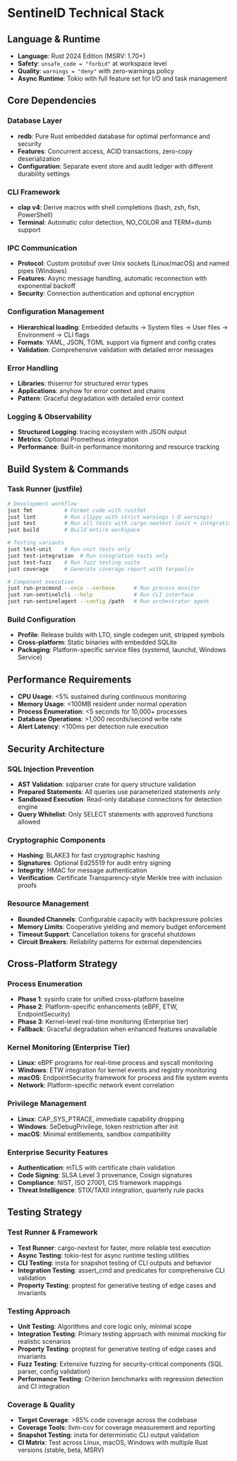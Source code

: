 # SentinelD Technical Stack

## Language & Runtime

- **Language**: Rust 2024 Edition (MSRV: 1.70+)
- **Safety**: `unsafe_code = "forbid"` at workspace level
- **Quality**: `warnings = "deny"` with zero-warnings policy
- **Async Runtime**: Tokio with full feature set for I/O and task management

## Core Dependencies

### Database Layer

- **redb**: Pure Rust embedded database for optimal performance and security
- **Features**: Concurrent access, ACID transactions, zero-copy deserialization
- **Configuration**: Separate event store and audit ledger with different durability settings

### CLI Framework

- **clap v4**: Derive macros with shell completions (bash, zsh, fish, PowerShell)
- **Terminal**: Automatic color detection, NO_COLOR and TERM=dumb support

### IPC Communication

- **Protocol**: Custom protobuf over Unix sockets (Linux/macOS) and named pipes (Windows)
- **Features**: Async message handling, automatic reconnection with exponential backoff
- **Security**: Connection authentication and optional encryption

### Configuration Management

- **Hierarchical loading**: Embedded defaults → System files → User files → Environment → CLI flags
- **Formats**: YAML, JSON, TOML support via figment and config crates
- **Validation**: Comprehensive validation with detailed error messages

### Error Handling

- **Libraries**: thiserror for structured error types
- **Applications**: anyhow for error context and chains
- **Pattern**: Graceful degradation with detailed error context

### Logging & Observability

- **Structured Logging**: tracing ecosystem with JSON output
- **Metrics**: Optional Prometheus integration
- **Performance**: Built-in performance monitoring and resource tracking

## Build System & Commands

### Task Runner (justfile)

```bash
# Development workflow
just fmt          # Format code with rustfmt
just lint         # Run clippy with strict warnings (-D warnings)
just test         # Run all tests with cargo-nextest (unit + integration)
just build        # Build entire workspace

# Testing variants
just test-unit    # Run unit tests only
just test-integration  # Run integration tests only
just test-fuzz    # Run fuzz testing suite
just coverage     # Generate coverage report with tarpaulin

# Component execution
just run-procmond --once --verbose      # Run process monitor
just run-sentinelcli --help             # Run CLI interface
just run-sentinelagent --config /path   # Run orchestrator agent
```

### Build Configuration

- **Profile**: Release builds with LTO, single codegen unit, stripped symbols
- **Cross-platform**: Static binaries with embedded SQLite
- **Packaging**: Platform-specific service files (systemd, launchd, Windows Service)

## Performance Requirements

- **CPU Usage**: \<5% sustained during continuous monitoring
- **Memory Usage**: \<100MB resident under normal operation
- **Process Enumeration**: \<5 seconds for 10,000+ processes
- **Database Operations**: >1,000 records/second write rate
- **Alert Latency**: \<100ms per detection rule execution

## Security Architecture

### SQL Injection Prevention

- **AST Validation**: sqlparser crate for query structure validation
- **Prepared Statements**: All queries use parameterized statements only
- **Sandboxed Execution**: Read-only database connections for detection engine
- **Query Whitelist**: Only SELECT statements with approved functions allowed

### Cryptographic Components

- **Hashing**: BLAKE3 for fast cryptographic hashing
- **Signatures**: Optional Ed25519 for audit entry signing
- **Integrity**: HMAC for message authentication
- **Verification**: Certificate Transparency-style Merkle tree with inclusion proofs

### Resource Management

- **Bounded Channels**: Configurable capacity with backpressure policies
- **Memory Limits**: Cooperative yielding and memory budget enforcement
- **Timeout Support**: Cancellation tokens for graceful shutdown
- **Circuit Breakers**: Reliability patterns for external dependencies

## Cross-Platform Strategy

### Process Enumeration

- **Phase 1**: sysinfo crate for unified cross-platform baseline
- **Phase 2**: Platform-specific enhancements (eBPF, ETW, EndpointSecurity)
- **Phase 3**: Kernel-level real-time monitoring (Enterprise tier)
- **Fallback**: Graceful degradation when enhanced features unavailable

### Kernel Monitoring (Enterprise Tier)

- **Linux**: eBPF programs for real-time process and syscall monitoring
- **Windows**: ETW integration for kernel events and registry monitoring
- **macOS**: EndpointSecurity framework for process and file system events
- **Network**: Platform-specific network event correlation

### Privilege Management

- **Linux**: CAP_SYS_PTRACE, immediate capability dropping
- **Windows**: SeDebugPrivilege, token restriction after init
- **macOS**: Minimal entitlements, sandbox compatibility

### Enterprise Security Features

- **Authentication**: mTLS with certificate chain validation
- **Code Signing**: SLSA Level 3 provenance, Cosign signatures
- **Compliance**: NIST, ISO 27001, CIS framework mappings
- **Threat Intelligence**: STIX/TAXII integration, quarterly rule packs

## Testing Strategy

### Test Runner & Framework

- **Test Runner**: cargo-nextest for faster, more reliable test execution
- **Async Testing**: tokio-test for async runtime testing utilities
- **CLI Testing**: insta for snapshot testing of CLI outputs and behavior
- **Integration Testing**: assert_cmd and predicates for comprehensive CLI validation
- **Property Testing**: proptest for generative testing of edge cases and invariants

### Testing Approach

- **Unit Testing**: Algorithms and core logic only, minimal scope
- **Integration Testing**: Primary testing approach with minimal mocking for realistic scenarios
- **Property Testing**: proptest for generative testing of edge cases and invariants
- **Fuzz Testing**: Extensive fuzzing for security-critical components (SQL parser, config validation)
- **Performance Testing**: Criterion benchmarks with regression detection and CI integration

### Coverage & Quality

- **Target Coverage**: >85% code coverage across the codebase
- **Coverage Tools**: llvm-cov for coverage measurement and reporting
- **Snapshot Testing**: insta for deterministic CLI output validation
- **CI Matrix**: Test across Linux, macOS, Windows with multiple Rust versions (stable, beta, MSRV)
